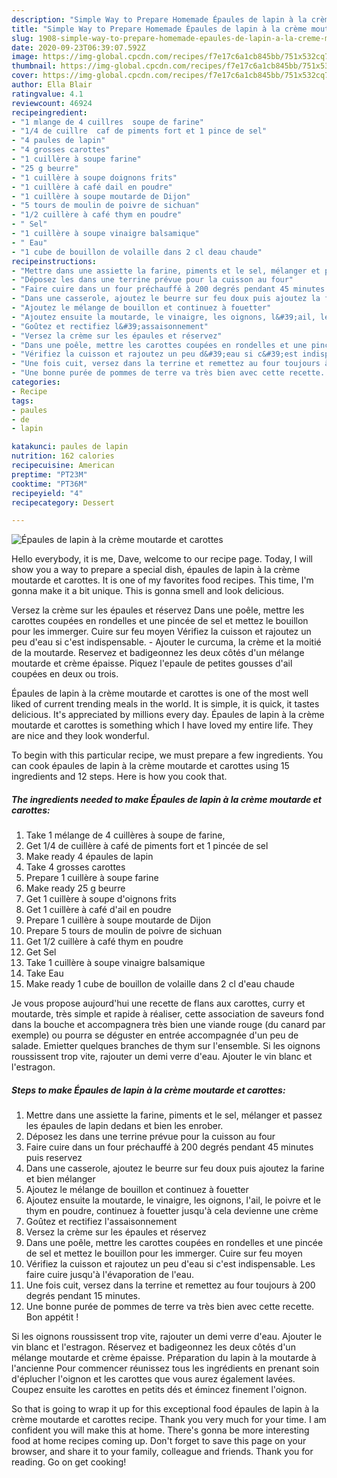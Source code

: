 ```yaml
---
description: "Simple Way to Prepare Homemade Épaules de lapin à la crème moutarde et carottes"
title: "Simple Way to Prepare Homemade Épaules de lapin à la crème moutarde et carottes"
slug: 1908-simple-way-to-prepare-homemade-epaules-de-lapin-a-la-creme-moutarde-et-carottes
date: 2020-09-23T06:39:07.592Z
image: https://img-global.cpcdn.com/recipes/f7e17c6a1cb845bb/751x532cq70/epaules-de-lapin-a-la-creme-moutarde-et-carottes-photo-principale-de-la-recette.jpg
thumbnail: https://img-global.cpcdn.com/recipes/f7e17c6a1cb845bb/751x532cq70/epaules-de-lapin-a-la-creme-moutarde-et-carottes-photo-principale-de-la-recette.jpg
cover: https://img-global.cpcdn.com/recipes/f7e17c6a1cb845bb/751x532cq70/epaules-de-lapin-a-la-creme-moutarde-et-carottes-photo-principale-de-la-recette.jpg
author: Ella Blair
ratingvalue: 4.1
reviewcount: 46924
recipeingredient:
- "1 mlange de 4 cuillres  soupe de farine"
- "1/4 de cuillre  caf de piments fort et 1 pince de sel"
- "4 paules de lapin"
- "4 grosses carottes"
- "1 cuillère à soupe farine"
- "25 g beurre"
- "1 cuillère à soupe doignons frits"
- "1 cuillère à café dail en poudre"
- "1 cuillère à soupe moutarde de Dijon"
- "5 tours de moulin de poivre de sichuan"
- "1/2 cuillère à café thym en poudre"
- " Sel"
- "1 cuillère à soupe vinaigre balsamique"
- " Eau"
- "1 cube de bouillon de volaille dans 2 cl deau chaude"
recipeinstructions:
- "Mettre dans une assiette la farine, piments et le sel, mélanger et passez les épaules de lapin dedans et bien les enrober."
- "Déposez les dans une terrine prévue pour la cuisson au four"
- "Faire cuire dans un four préchauffé à 200 degrés pendant 45 minutes puis reservez"
- "Dans une casserole, ajoutez le beurre sur feu doux puis ajoutez la farine et bien mélanger"
- "Ajoutez le mélange de bouillon et continuez à fouetter"
- "Ajoutez ensuite la moutarde, le vinaigre, les oignons, l&#39;ail, le poivre et le thym en poudre, continuez à fouetter jusqu&#39;à cela devienne une crème"
- "Goûtez et rectifiez l&#39;assaisonnement"
- "Versez la crème sur les épaules et réservez"
- "Dans une poêle, mettre les carottes coupées en rondelles et une pincée de sel et mettez le bouillon pour les immerger. Cuire sur feu moyen"
- "Vérifiez la cuisson et rajoutez un peu d&#39;eau si c&#39;est indispensable. Les faire cuire jusqu&#39;à l&#39;évaporation de l&#39;eau."
- "Une fois cuit, versez dans la terrine et remettez au four toujours à 200 degrés pendant 15 minutes."
- "Une bonne purée de pommes de terre va très bien avec cette recette. Bon appétit !"
categories:
- Recipe
tags:
- paules
- de
- lapin

katakunci: paules de lapin 
nutrition: 162 calories
recipecuisine: American
preptime: "PT23M"
cooktime: "PT36M"
recipeyield: "4"
recipecategory: Dessert

---
```



![Épaules de lapin à la crème moutarde et carottes](https://img-global.cpcdn.com/recipes/f7e17c6a1cb845bb/751x532cq70/epaules-de-lapin-a-la-creme-moutarde-et-carottes-photo-principale-de-la-recette.jpg)

Hello everybody, it is me, Dave, welcome to our recipe page. Today, I will show you a way to prepare a special dish, épaules de lapin à la crème moutarde et carottes. It is one of my favorites food recipes. This time, I'm gonna make it a bit unique. This is gonna smell and look delicious.

Versez la crème sur les épaules et réservez Dans une poêle, mettre les carottes coupées en rondelles et une pincée de sel et mettez le bouillon pour les immerger. Cuire sur feu moyen Vérifiez la cuisson et rajoutez un peu d&#39;eau si c&#39;est indispensable. - Ajouter le curcuma, la crème et la moitié de la moutarde. Reservez et badigeonnez les deux côtés d&#39;un mélange moutarde et crème épaisse. Piquez l&#39;epaule de petites gousses d&#39;ail coupées en deux ou trois.

Épaules de lapin à la crème moutarde et carottes is one of the most well liked of current trending meals in the world. It is simple, it is quick, it tastes delicious. It's appreciated by millions every day. Épaules de lapin à la crème moutarde et carottes is something which I have loved my entire life. They are nice and they look wonderful.


To begin with this particular recipe, we must prepare a few ingredients. You can cook épaules de lapin à la crème moutarde et carottes using 15 ingredients and 12 steps. Here is how you cook that.

<!--inarticleads1-->

##### The ingredients needed to make Épaules de lapin à la crème moutarde et carottes:

1. Take 1 mélange de 4 cuillères à soupe de farine,
1. Get 1/4 de cuillère à café de piments fort et 1 pincée de sel
1. Make ready 4 épaules de lapin
1. Take 4 grosses carottes
1. Prepare 1 cuillère à soupe farine
1. Make ready 25 g beurre
1. Get 1 cuillère à soupe d&#39;oignons frits
1. Get 1 cuillère à café d&#39;ail en poudre
1. Prepare 1 cuillère à soupe moutarde de Dijon
1. Prepare 5 tours de moulin de poivre de sichuan
1. Get 1/2 cuillère à café thym en poudre
1. Get  Sel
1. Take 1 cuillère à soupe vinaigre balsamique
1. Take  Eau
1. Make ready 1 cube de bouillon de volaille dans 2 cl d&#39;eau chaude


Je vous propose aujourd&#39;hui une recette de flans aux carottes, curry et moutarde, très simple et rapide à réaliser, cette association de saveurs fond dans la bouche et accompagnera très bien une viande rouge (du canard par exemple) ou pourra se déguster en entrée accompagnée d&#39;un peu de salade. Emietter quelques branches de thym sur l&#39;ensemble. Si les oignons roussissent trop vite, rajouter un demi verre d&#39;eau. Ajouter le vin blanc et l&#39;estragon. 

<!--inarticleads2-->

##### Steps to make Épaules de lapin à la crème moutarde et carottes:

1. Mettre dans une assiette la farine, piments et le sel, mélanger et passez les épaules de lapin dedans et bien les enrober.
1. Déposez les dans une terrine prévue pour la cuisson au four
1. Faire cuire dans un four préchauffé à 200 degrés pendant 45 minutes puis reservez
1. Dans une casserole, ajoutez le beurre sur feu doux puis ajoutez la farine et bien mélanger
1. Ajoutez le mélange de bouillon et continuez à fouetter
1. Ajoutez ensuite la moutarde, le vinaigre, les oignons, l&#39;ail, le poivre et le thym en poudre, continuez à fouetter jusqu&#39;à cela devienne une crème
1. Goûtez et rectifiez l&#39;assaisonnement
1. Versez la crème sur les épaules et réservez
1. Dans une poêle, mettre les carottes coupées en rondelles et une pincée de sel et mettez le bouillon pour les immerger. Cuire sur feu moyen
1. Vérifiez la cuisson et rajoutez un peu d&#39;eau si c&#39;est indispensable. Les faire cuire jusqu&#39;à l&#39;évaporation de l&#39;eau.
1. Une fois cuit, versez dans la terrine et remettez au four toujours à 200 degrés pendant 15 minutes.
1. Une bonne purée de pommes de terre va très bien avec cette recette. Bon appétit !


Si les oignons roussissent trop vite, rajouter un demi verre d&#39;eau. Ajouter le vin blanc et l&#39;estragon. Réservez et badigeonnez les deux côtés d&#39;un mélange moutarde et crème épaisse. Préparation du lapin à la moutarde à l&#39;ancienne Pour commencer réunissez tous les ingrédients en prenant soin d&#39;éplucher l&#39;oignon et les carottes que vous aurez également lavées. Coupez ensuite les carottes en petits dés et émincez finement l&#39;oignon. 

So that is going to wrap it up for this exceptional food épaules de lapin à la crème moutarde et carottes recipe. Thank you very much for your time. I am confident you will make this at home. There's gonna be more interesting food at home recipes coming up. Don't forget to save this page on your browser, and share it to your family, colleague and friends. Thank you for reading. Go on get cooking!
